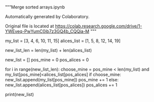 """Merge sorted arrays.ipynb

Automatically generated by Colaboratory.

Original file is located at
https://colab.research.google.com/drive/1-YWEveq-PwYumC0ib7z3GQ4b_CQQia-M
"""

my_list = [3, 4, 6, 10, 11, 15]
alices_list = [1, 5, 8, 12, 14, 19]

new_list_len = len(my_list) + len(alices_list)

new_list = []
pos_mine = 0
pos_alices = 0

for i in range(new_list_len):
choose_mine = pos_mine < len(my_list) and my_list[pos_mine]<alices_list[pos_alices]
if choose_mine:
new_list.append(my_list[pos_mine])
pos_mine += 1
else:
new_list.append(alices_list[pos_alices])
pos_alices += 1

print(new_list)
